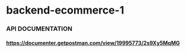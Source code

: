 # backend-ecommerce-1

### API DOCUMENTATION
#### https://documenter.getpostman.com/view/19995773/2s9Xy5MqMG
